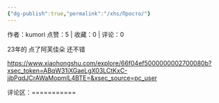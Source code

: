 ```yaml
---
{"dg-publish":true,"permalink":"/xhs/Просто/"}
---
```


作者：kumori
点赞：5   |   收藏：0   |   评论：0

23年的 点了阿芙佳朵 还不错

https://www.xiaohongshu.com/explore/66f04ef5000000002700080b?xsec_token=ABqW31iXGaeLgX03LCtKxC-jjbPqdJCrAWaMopmlL4BTE=&xsec_source=pc_user

评论区：===========

